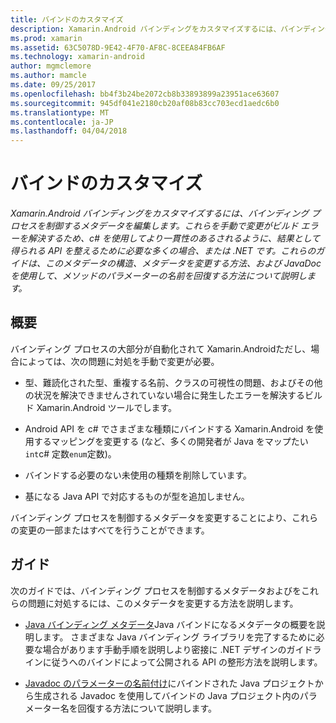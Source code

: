 ```yaml
---
title: バインドのカスタマイズ
description: Xamarin.Android バインディングをカスタマイズするには、バインディング プロセスを制御するメタデータを編集します。 これらを手動で変更がビルド エラーを解決するため、c# を使用してより一貫性のあるされるように、結果として得られる API を整えるために必要な多くの場合、または .NET です。 これらのガイドは、このメタデータの構造、メタデータを変更する方法、および JavaDoc を使用して、メソッドのパラメーターの名前を回復する方法について説明します。
ms.prod: xamarin
ms.assetid: 63C5078D-9E42-4F70-AF8C-8CEEA84FB6AF
ms.technology: xamarin-android
author: mgmclemore
ms.author: mamcle
ms.date: 09/25/2017
ms.openlocfilehash: bb4f3b24be2072cb8b33893899a23951ace63607
ms.sourcegitcommit: 945df041e2180cb20af08b83cc703ecd1aedc6b0
ms.translationtype: MT
ms.contentlocale: ja-JP
ms.lasthandoff: 04/04/2018
---
```

# <a name="customizing-bindings"></a>バインドのカスタマイズ

_Xamarin.Android バインディングをカスタマイズするには、バインディング プロセスを制御するメタデータを編集します。これらを手動で変更がビルド エラーを解決するため、c# を使用してより一貫性のあるされるように、結果として得られる API を整えるために必要な多くの場合、または .NET です。これらのガイドは、このメタデータの構造、メタデータを変更する方法、および JavaDoc を使用して、メソッドのパラメーターの名前を回復する方法について説明します。_


## <a name="overview"></a>概要
 
バインディング プロセスの大部分が自動化されて Xamarin.Androidただし、場合によっては、次の問題に対処を手動で変更が必要。

-   型、難読化された型、重複する名前、クラスの可視性の問題、およびその他の状況を解決できませんされていない場合に発生したエラーを解決するビルド Xamarin.Android ツールでします。 

-   Android API を c# でさまざまな種類にバインドする Xamarin.Android を使用するマッピングを変更する (など、多くの開発者が Java をマップたい`int`c# 定数`enum`定数)。

-   バインドする必要のない未使用の種類を削除しています。 

-   基になる Java API で対応するものが型を追加しません。 

バインディング プロセスを制御するメタデータを変更することにより、これらの変更の一部またはすべてを行うことができます。


## <a name="guides"></a>ガイド

次のガイドでは、バインディング プロセスを制御するメタデータおよびをこれらの問題に対処するには、このメタデータを変更する方法を説明します。

-   [Java バインディング メタデータ](~/android/platform/binding-java-library/customizing-bindings/java-bindings-metadata.md)Java バインドになるメタデータの概要を説明します。
    さまざまな Java バインディング ライブラリを完了するために必要な場合があります手動手順を説明しより密接に .NET デザインのガイドラインに従うへのバインドによって公開される API の整形方法を説明します。

-   [Javadoc のパラメーターの名前付け](~/android/platform/binding-java-library/customizing-bindings/naming-parameters-with-javadoc.md)にバインドされた Java プロジェクトから生成される Javadoc を使用してバインドの Java プロジェクト内のパラメーター名を回復する方法について説明します。


 

